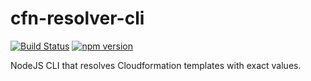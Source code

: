 # cfn-resolver-cli

[![Build Status](https://travis-ci.com/robessog/cfn-resolver-cli.svg?branch=master)](https://travis-ci.com/robessog/cfn-resolver-cli)
[![npm version](https://badge.fury.io/js/cfn-resolver-cli.svg)](https://badge.fury.io/js/cfn-resolver-cli)

NodeJS CLI that resolves Cloudformation templates with exact values.
